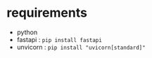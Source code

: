 # requirements 

- python
- fastapi : ```pip install fastapi```
- unvicorn : ```pip install "uvicorn[standard]"```

